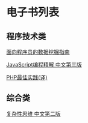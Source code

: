 # 电子书列表

## 程序技术类

[面向程序员的数据挖掘指南](https://dataminingguide.books.yourtion.com/)

[JavaScript编程精解 中文第三版](https://wizardforcel.gitbooks.io/eloquent-js-3e/content/)

[PHP最佳实践(译)](https://phpbestpractices.justjavac.com/)

## 综合类

[复杂性思维 中文第二版](https://wizardforcel.gitbooks.io/think-comp-2e/content/)